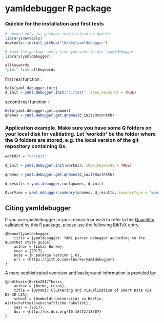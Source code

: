 # yamldebugger R package

### Quickie for the installation and first tests
```r
# needed only for package installation or update
library(devtools)
devtools::install_github("lborke/yamldebugger")

# load the package every time you want to use 'yamldebugger'
library(yamldebugger)

allKeywords
"plot" %in% allKeywords
```
	
first real function :
```r
help(yaml.debugger.init)
d_init = yaml.debugger.init("c:/test", show_keywords = TRUE)
```

second real function :
```r
help(yaml.debugger.get.qnames)
qnames = yaml.debugger.get.qnames(d_init$RootPath)
```

### Application example. Make sure you have some Q folders on your local disk for validating. Let 'workdir' be the folder where the Q folders are stored, e.g. the local version of the git repository containing Qs.

```r
workdir = "c:/test"
	
d_init = yaml.debugger.init(workdir, show_keywords = TRUE)
	
qnames = yaml.debugger.get.qnames(d_init$RootPath)
	
d_results = yaml.debugger.run(qnames, d_init)
	
OverView = yaml.debugger.summary(qnames, d_results, summaryType = "mini")
```

## Citing yamldebugger

If you use yamldebugger in your research or wish to refer to the [Quantlets](https://github.com/QuantLet) validated by this R package, please use the following BibTeX entry.

```
@Manual{yamldebugger,
    title = {yamldebugger: YAML parser debugger according to the QuantNet style guide},
    author = {Lukas Borke},
    year = {2017},
    note = {R package version 1.0},
    url = {https://github.com/lborke/yamldebugger}
}
```

A more sophisticated overview and background information is provided by:

```
@phdthesis{Borke2017Thesis,
	author = {Borke, Lukas},
	title = {Dynamic Clustering and Visualization of Smart Data via D3-3D-LSA},
	school = {Humboldt-Universität zu Berlin, Wirtschaftswissenschaftliche Fakultät},
	year = {2017},
	doi = {http://dx.doi.org/10.18452/18307}
}
```
